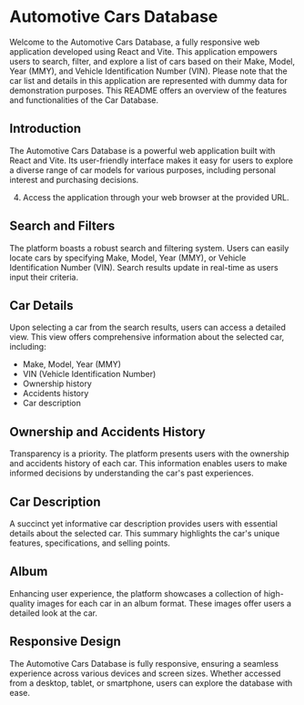 # Automotive Cars Database

Welcome to the Automotive Cars Database, a fully responsive web application developed using React and Vite. This application empowers users to search, filter, and explore a list of cars based on their Make, Model, Year (MMY), and Vehicle Identification Number (VIN). Please note that the car list and details in this application are represented with dummy data for demonstration purposes. This README offers an overview of the features and functionalities of the Car Database.

## Introduction

The Automotive Cars Database is a powerful web application built with React and Vite. Its user-friendly interface makes it easy for users to explore a diverse range of car models for various purposes, including personal interest and purchasing decisions.

4. Access the application through your web browser at the provided URL.

## Search and Filters

The platform boasts a robust search and filtering system. Users can easily locate cars by specifying Make, Model, Year (MMY), or Vehicle Identification Number (VIN). Search results update in real-time as users input their criteria.

## Car Details

Upon selecting a car from the search results, users can access a detailed view. This view offers comprehensive information about the selected car, including:

- Make, Model, Year (MMY)
- VIN (Vehicle Identification Number)
- Ownership history
- Accidents history
- Car description

## Ownership and Accidents History

Transparency is a priority. The platform presents users with the ownership and accidents history of each car. This information enables users to make informed decisions by understanding the car's past experiences.

## Car Description

A succinct yet informative car description provides users with essential details about the selected car. This summary highlights the car's unique features, specifications, and selling points.

## Album

Enhancing user experience, the platform showcases a collection of high-quality images for each car in an album format. These images offer users a detailed look at the car.

## Responsive Design

The Automotive Cars Database is fully responsive, ensuring a seamless experience across various devices and screen sizes. Whether accessed from a desktop, tablet, or smartphone, users can explore the database with ease.
